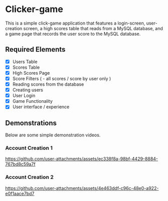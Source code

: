 # Clicker-game
This is a simple click-game application that features a login-screen, user-creation screen, a high scores table that reads from a MySQL database, and a game page that records the user score to the MySQL database.

## Required Elements

- [x] Users Table
- [x] Scores Table
- [x] High Scores Page
- [x] Score Filters ( - all scores / score by user only )
- [x] Reading scores from the database
- [x] Creating users
- [x] User Login
- [x] Game Functionality
- [x] User interface / experience

## Demonstrations
Below are some simple demonstration videos.

### Account Creation 1
https://github.com/user-attachments/assets/ec338f8a-98bf-4429-8884-767bd8c59a7f

### Account Creation 2
https://github.com/user-attachments/assets/4e463ddf-c96c-48e0-a922-e0f1aace7bd7


